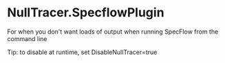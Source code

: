 # NullTracer.SpecflowPlugin
For when you don't want loads of output when running SpecFlow from the command line

Tip: to disable at runtime, set DisableNullTracer=true